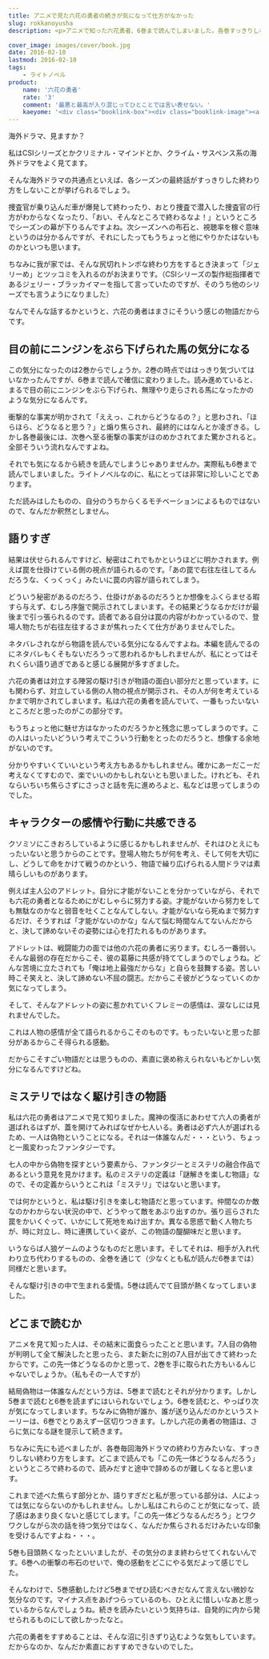 ```yaml
---
title: アニメで見た六花の勇者の続きが気になって仕方がなかった
slug: rokkanoyusha
description: <p>アニメで知った六花勇者、6巻まで読んでしまいました。各巻すっきりしない終わり方をしない（続巻への新たな謎を匂わせて終わる）ので、読みながら餌を目の前にちらつかされて走る馬のような気分になってました。でも気になるから読んじゃう・・・。</p>

cover_image: images/cover/book.jpg
date: 2016-02-10
lastmod: 2016-02-10
tags: 
    - ライトノベル
product:
    name: '六花の勇者'
    rate: '3'
    comment: '最悪と最高が入り混じってひとことでは言い表せない。'
    kaeyome: '<div class="booklink-box"><div class="booklink-image"><a href="http://www.amazon.co.jp/exec/obidos/asin/4086306336/illusionspace-22/" target="_blank" rel="nofollow" ><img src="http://ecx.images-amazon.com/images/I/61VokcRIiCL._SL160_.jpg" style="border: none;" /></a></div><div class="booklink-info"><div class="booklink-name"><a href="http://www.amazon.co.jp/exec/obidos/asin/4086306336/illusionspace-22/" target="_blank" rel="nofollow" >六花の勇者 (六花の勇者シリーズ) (集英社スーパーダッシュ文庫)</a><div class="booklink-powered-date">posted with <a href="http://yomereba.com" rel="nofollow" target="_blank">ヨメレバ</a></div></div><div class="booklink-detail">山形 石雄 集英社 2011-08-25    </div><div class="booklink-link2"><div class="shoplinkamazon"><a href="http://www.amazon.co.jp/exec/obidos/asin/4086306336/illusionspace-22/" target="_blank" rel="nofollow" >Amazon</a></div><div class="shoplinkkindle"><a href="http://www.amazon.co.jp/exec/obidos/ASIN/B00C7PU8A8/illusionspace-22/" target="_blank" rel="nofollow" >Kindle</a></div><div class="shoplinkrakuten"><a href="http://hb.afl.rakuten.co.jp/hgc/11acbc01.369b1bf6.11acbc02.cabf9fe9/?pc=http%3A%2F%2Fbooks.rakuten.co.jp%2Frb%2F11336003%2F%3Fscid%3Daf_ich_link_urltxt%26m%3Dhttp%3A%2F%2Fm.rakuten.co.jp%2Fev%2Fbook%2F" target="_blank" rel="nofollow" >楽天ブックス</a></div>                  	  <div class="shoplinkkino"><a href="http://ck.jp.ap.valuecommerce.com/servlet/referral?sid=3085416&pid=882196163&vc_url=http%3A%2F%2Fwww.kinokuniya.co.jp%2Ff%2Fdsg-01-9784086306331" target="_blank" rel="nofollow" >紀伊國屋書店<img src="http://ad.jp.ap.valuecommerce.com/servlet/gifbanner?sid=3085416&pid=882196163" height="1" width="1" border="0"></a></div>	  	  	</div></div><div class="booklink-footer"></div></div>'
---
```


<p>海外ドラマ、見ますか？</p>
<p>私はCSIシリーズとかクリミナル・マインドとか、クライム・サスペンス系の海外ドラマをよく見てます。</p>
<p>そんな海外ドラマの共通点といえば、各シーズンの最終話がすっきりした終わり方をしないことが挙げられるでしょう。</p>
<p>捜査官が乗り込んだ車が爆発して終わったり、おとり捜査で潜入した捜査官の行方がわからなくなったり、「おい、そんなところで終わるなよ！」というところでシーズンの幕が下りるんですよね。次シーズンへの布石と、視聴率を稼ぐ意味というのは分かるんですが、それにしたってもうちょっと他にやりかたはないものかといつも思います。</p>
<p>ちなみに我が家では、そんな尻切れトンボな終わり方をするとき決まって「ジェリーめ」とツッコミを入れるのがお決まりです。（CSIシリーズの製作総指揮者であるジェリー・ブラッカイマーを指して言っていたのですが、そのうち他のシリーズでも言うようになりました）</p>
<p>なんでそんな話するかというと、六花の勇者はまさにそういう感じの物語だからです。</p>
<h2>目の前にニンジンをぶら下げられた馬の気分になる</h2>
<p>この気分になったのは2巻からでしょうか。2巻の時点でははっきり気づいてはいなかったんですが、6巻まで読んで確信に変わりました。読み進めていると、まるで目の前にニンジンをぶら下げられ、無理やり走らされる馬になったかのような気分になるんです。</p>
<p>衝撃的な事実が明かされて「ええっ、これからどうなるの？」と思わされ、「ほらほら、どうなると思う？」と煽り焦らされ、最終的にはなんとか凌ぎきる。しかし各巻最後には、次巻へ至る衝撃の事実がほのめかされてまた驚かされると。全部そういう流れなんですよね。</p>
<p>それでも気になるから続きを読んでしまうじゃありませんか。実際私も6巻まで読んでしまいました。ライトノベルなのに、私にとっては非常に珍しいことであります。</p>
<p>ただ読みはしたものの、自分のうちからくるモチベーションによるものではないので、なんだか釈然としません。</p>
<h2>語りすぎ</h2>
<p>結果は伏せられるんですけど、秘密はこれでもかというほどに明かされます。例えば罠を仕掛けている側の視点が語られるのです。「あの罠で右往左往してるんだろうな、くっくっく」みたいに罠の内容が語られてしまう。</p>
<p>どういう秘密があるのだろう、仕掛けがあるのだろうとか想像をふくらませる暇すら与えず、むしろ序盤で開示されてしまいます。その結果どうなるかだけが最後まで引っ張られるのです。読者である自分は罠の内容がわかっているので、登場人物たちが右往左往するさまが焦れったくて仕方がありませんでした。</p>
<p>ネタバレされながら物語を読んでいる気分になるんですよね。本編を読んでるのにネタバレもくそもないだろうって思われるかもしれませんが、私にとってはそれくらい語り過ぎであると感じる展開が多すぎました。</p>
<p>六花の勇者は対立する陣営の駆け引きが物語の面白い部分だと思っています。にも関わらず、対立している側の人物の視点が開示され、その人が何を考えているかまで明かされてしまいます。私は六花の勇者を読んでいて、一番もったいないところだと思ったのがこの部分です。</p>
<p>もうちょっと他に魅せ方はなかったのだろうかと残念に思ってしまうのです。この人はいったいどういう考えでこういう行動をとったのだろうと、想像する余地がないのです。</p>
<p>分かりやすいくていいという考え方もあるかもしれません。確かにあーだこーだ考えなくてすむので、楽でいいのかもしれないとも思いました。けれども、それならいちいち焦らさずにさっさと話を先に進めろよと、私などは思ってしまうのでした。</p>
<h2>キャラクターの感情や行動に共感できる</h2>
<p>クソミソにこきおろしているように感じるかもしれませんが、それはひとえにもったいないと思うからのことです。登場人物たちが何を考え、そして何を大切にし、どうして命をかけて戦うのかという、物語で繰り広げられる人間ドラマは素晴らしいものがあります。</p>
<p>例えば主人公のアドレット。自分に才能がないことを分かっていながら、それでも六花の勇者となるためにがむしゃらに努力する姿。才能がないから努力をしても無駄なのかなと弱音を吐くことなんてしない。才能がないなら死ぬまで努力するだけ、そうすれば「才能がないのかな」なんて悩む時間なんてないんだからと、決して諦めないその姿勢には心を打たれるものがあります。</p>
<p>アドレットは、戦闘能力の面では他の六花の勇者に劣ります。むしろ一番弱い。そんな最弱の存在だからこそ、彼の葛藤に共感が持ててしまうのでしょうね。どんな苦境に立たされても「俺は地上最強だからな」と自らを鼓舞する姿。苦しい時こそ笑えと、決して諦めない不屈の闘志。だからこそ彼がどうなっていくのか気になってしまう。</p>
<p>そして、そんなアドレットの姿に惹かれていくフレミーの感情は、涙なしには見れませんでした。</p>
<p>これは人物の感情が全て語られるからこそのものです。もったいないと思った部分があるからこそ得られる感動。</p>
<p>だからこそすごい物語だとは思うものの、素直に褒め称えられないもどかしい気分になるんですけどね。</p>
<h2>ミステリではなく駆け引きの物語</h2>
<p>私は六花の勇者はアニメで見て知りました。魔神の復活にあわせて六人の勇者が選ばれるはずが、蓋を開けてみればなぜか七人いる。勇者は必ず六人が選ばれるため、一人は偽物ということになる。それは一体誰なんだ・・・という、ちょっと一風変わったファンタジーです。</p>
<p>七人の中から偽物を探すという要素から、ファンタジーとミステリの融合作品であるという意見を見かけます。私のミステリの定義は「謎解きを楽しむ物語」なので、その定義からいうとこれは「ミステリ」ではないと思います。</p>
<p>では何かというと、私は駆け引きを楽しむ物語だと思っています。仲間なのか敵なのかわからない状況の中で、どうやって敵をあぶり出すのか。張り巡らされた罠をかいくぐって、いかにして死地をぬけ出すか。異なる思惑で動く人物たちが、時に対立し、時に連携していく姿が、この物語の醍醐味だと思います。</p>
<p>いうならば人狼ゲームのようなものだと思います。そしてそれは、相手が入れ代わり立ち代わりするものの、全巻を通じて（少なくとも私が読んだ6巻までは）同様だと思います。</p>
<p>そんな駆け引きの中で生まれる愛情。5巻は読んでて目頭が熱くなってしまいました。</p>
<h2>どこまで読むか</h2>
<p>アニメを見て知った人は、その結末に面食らったことと思います。7人目の偽物が判明して全て解決したと思ったら、また新たに別の7人目が出てきて終わったからです。この先一体どうなるのかと思って、2巻を手に取られた方もいるんじゃないでしょうか。（私もその一人ですが）</p>
<p>結局偽物は一体誰なんだという方は、5巻まで読むとそれが分かります。しかし5巻まで読むと6巻を読まずにはいられないでしょう。6巻を読むと、やっぱり次が気になってしまいます。ちなみに偽物が誰か、誰が送り込んだのかというストーリーは、6巻でとりあえず一区切りつきます。しかし六花の勇者の物語は、さらに気になる謎を提示して続きます。</p>
<p>ちなみに先にも述べましたが、各巻毎回海外ドラマの終わり方みたいな、すっきりしない終わり方をします。どこまで読んでも「この先一体どうなるんだろう」というところで終わるので、読みだすと途中で辞めるのが難しくなると思います。</p>
<p>これまで述べた焦らす部分とか、語りすぎだと私が思っている部分は、人によっては気にならないのかもしれません。しかし私はこれらのことが気になって、読了感はあまり良くないと感じてします。「この先一体どうなるんだろう」とワクワクしながら次の話を待つ気分ではなく、なんだか焦らされるだけみたいな印象を受けるんですよね・・・。</p>
<p>5巻も目頭熱くなったといいましたが、その気分のまま終わらせてくれないんです。6巻への衝撃の布石のせいで、俺の感動をどこにやる気だよって感じでした。</p>
<p>そんなわけで、5巻感動したけど5巻までぜひ読むべきだなんて言えない微妙な気分なのです。マイナス点をあげつらっているのも、ひとえに惜しいなあと思っているからなんでしょうね。続きを読みたいという気持ちは、自発的に内から発せられるものにして欲しかったなと。</p>
<p>六花の勇者をすすめることは、そんな沼に引きずり込むような気もしています。だからなのか、なんだか素直におすすめできないのでした。</p>

  